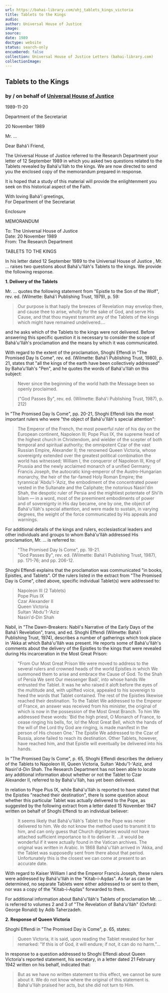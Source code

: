 ```yaml
---
url: https://bahai-library.com/uhj_tablets_kings_victoria
title: Tablets to the Kings
audio: 
author: Universal House of Justice
image: 
source: 
date: 1989
doctype: website
status: search-only
encumbered: false
collection: Universal House of Justice Letters (bahai-library.com)
collectionImage: 
---
```



## Tablets to the Kings

### by / on behalf of [Universal House of Justice](https://bahai-library.com/author/Universal+House+of+Justice)

1989-11-20


Department of the Secretariat

20 November 1989

Mr. ...

Dear Bahá'í Friend,

The Universal House of Justice referred to the Research Department your letter of 12 September 1989 in which you asked two questions related to the Tablets revealed by Bahá'u'lláh to the kings. We are now directed to send you the enclosed copy of the memorandum prepared in response.

It is hoped that a study of this material will provide the enlightenment you seek on this historical aspect of the Faith.

With loving Bahá'í greetings,  
For Department of the Secretariat

Enclosure

  

MEMORANDUM

To: The Universal House of Justice  
Date: 20 November 1989  
From: The Research Department

TABLETS TO THE KINGS

In his letter dated 12 September 1989 to the Universal House of Justice , Mr. ... raises two questions about Bahá'u'lláh's Tablets to the kings. We provide the following response.

**1\. Delivery of the Tablets**

Mr. ... quotes the following statement from "Epistle to the Son of the Wolf", rev. ed. (Wilmette: Bahá'í Publishing Trust, 1979), p. 59:

> Our purpose is that haply the breezes of Revelation may envelop thee, and cause thee to arise, wholly for the sake of God, and serve His Cause, and that thou mayest transmit any of the Tablets of the kings which might have remained undelivered....

and he asks which of the Tablets to the kings were not delivered. Before answering this specific question it is necessary to consider the scope of Bahá'u'lláh's proclamation and the means by which it was communicated.

With regard to the extent of the proclamation, Shoghi Effendi in "The Promised Day Is Come", rev. ed. (Wilmette: Bahá'í Publishing Trust, 1980), p. 21, states that "all the kings of the earth have been collectively addressed" by Baha’u’llah's "Pen", and he quotes the words of Bahá'u'lláh on this subject:

> Never since the beginning of the world hath the Message been so openly proclaimed.
> 
> ("God Passes By", rev. ed. (Wilmette: Bahá'í Publishing Trust, 1987), p. 212)

In "The Promised Day Is Come", pp. 20-21, Shoghi Effendi lists the most important rulers who were "the object of Bahá'u'lláh's special attention":

> The Emperor of the French, the most powerful ruler of his day on the European continent, Napoleon III; Pope Pius IX, the supreme head of the highest church in Christendom, and wielder of the scepter of both temporal and spiritual authority; the omnipotent Czar of the vast Russian Empire, Alexander II; the renowned Queen Victoria, whose sovereignty extended over the greatest political combination the world has witnessed; William I, the conqueror of Napoleon III, King of Prussia and the newly acclaimed monarch of a unified Germany; Francis Joseph, the autocratic king-emperor of the Austro-Hungarian monarchy, the heir of the far-famed Holy Roman Empire; the tyrannical 'Abdu'l-'Aziz, the embodiment of the concentrated power vested in the Sultanate and the Caliphate; the notorious Nasiri'din Shah, the despotic ruler of Persia and the mightiest potentate of Shi'ih Islam — in a word, most of the preeminent embodiments of power and of sovereignty in His day became, one by one, the object of Bahá'u'lláh's special attention, and were made to sustain, in varying degrees, the weight of the force communicated by His appeals and warnings.

For additional details of the kings and rulers, ecclesiastical leaders and other individuals and groups to whom Bahá'u'lláh addressed His proclamation, Mr. ... is referred to:

> "The Promised Day Is Come", pp. 19-21.  
> "God Passes By", rev. ed. (Wilmette: Bahá'í Publishing Trust, 1987), pp. 171-76; and pp. 206-12.

Shoghi Effendi explains that the proclamation was communicated "in books, Epistles, and Tablets". Of the rulers listed in the extract from "The Promised Day is Come", cited above, specific individual Tablet(s) were addressed to:

> Napoleon III (2 Tablets)  
> Pope Pius IX  
> Czar Alexander II  
> Queen Victoria  
> Sultan 'Abdu'1-'Aziz  
> Nasiri'd-Din Shah

Nabil, in "The Dawn-Breakers: Nabil's Narrative of the Early Days of the Bahá'í Revelation", trans, and ed. Shoghi Effendi (Wilmette: Bahá'í Publishing Trust, 1974), describes a number of gatherings which took place in 'Akka at which Bahá'u'lláh was present. He reports some of Bahá'u'lláh's comments about the delivery of the Epistles to the kings that were revealed during His incarceration in the Most Great Prison:

> "From Our Most Great Prison We were moved to address to the several rulers and crowned heads of the world Epistles in which We summoned them to arise and embrace the Cause of God. To the Shah of Persia We sent Our messenger Badi', into whose hands We entrusted the Tablet. It was he who raised it aloft before the eyes of the multitude and, with uplifted voice, appealed to his sovereign to heed the words that Tablet contained. The rest of the Epistles likewise reached their destination. To the Tablet We addressed to the Emperor of France, an answer was received from his minister, the original of which is now in the possession of the Most Great Branch. To him We addressed these words: 'Bid the high priest, O Monarch of France, to cease ringing his bells, for, lo! the Most Great Bell, which the hands of the will of the Lord thy God are ringing, is made manifest in the person of His chosen One.' The Epistle We addressed to the Czar of Russia, alone failed to reach its destination. Other Tablets, however, have reached him, and that Epistle will eventually be delivered into his hands.

In "The Promised Day Is Come", p. 65, Shoghi Effendi describes the delivery of the Tablets to Napoleon III, Queen Victoria, Sultan 'Abdu'1-'Aziz, and Nasiri'd-Din Shah. The Research Department has not been able to locate any additional information about whether or not the Tablet to Czar Alexander II, referred to by Bahá'u'lláh, has yet been delivered.

In relation to Pope Pius IX, while Bahá'u'lláh is reported to have stated that the Epistles "reached their destination", there Is some question about whether this particular Tablet was actually delivered to the Pope, as suggested by the following extract from a letter dated 15 November 1947 written on behalf of Shoghi Effendi to an individual believer:

> It seems likely that Bahá'u'lláh's Tablet to the Pope was never delivered to him. We do not know the method used to transmit it to him, and can only guess that Church dignitaries would not have attached sufficient importance to it to deliver It. ...it would be wonderful if it were actually found in the Vatican archives. The original was written in Arabic. In 1868 Bahá'u'lláh arrived in 'Akka, and the Tablet was supposedly sent from there about that period. Unfortunately this is the closest we can come at present to an accurate date.

With regard to Kaiser William I and the Emperor Francis Joseph, these rulers were addressed by Bahá'u'lláh in the "Kitab-i-Aqdas". As far as can be determined, no separate Tablets were either addressed to or sent to them, nor was a copy of the "Kitab-i-Aqdas" forwarded to them.

For additional information about Bahá'u'lláh's Tablets of proclamation Mr. ... is referred to volumes 2 and 3 of "The Revelation of Bahá'u'lláh" (Oxford: George Ronald) by Adib Taherzadeh.

**2\. Response of Queen Victoria**

Shoghi Effendi in "The Promised Day is Come", p. 65, states:

> Queen Victoria, it is said, upon reading the Tablet revealed for her remarked: "If this is of God, it will endure; if not, it can do no harm."...

In response to a question addressed to Shoghi Effendi about Queen Victoria's reported statement, his secretary, in a letter dated 21 February 1942 written on his behalf, indicated that:

> But as we have no written statement to this effect, we cannot be sure about it. We do not know where the original of this statement is. Bahá'u'lláh praised her acts, but she did not turn to Him.